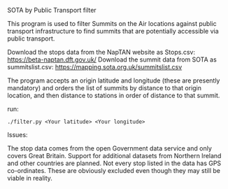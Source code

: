SOTA by Public Transport filter

This program is used to filter Summits on the Air locations against public transport infrastructure to find summits that are potentially accessible via public transport.

Download the stops data from the NapTAN website as Stops.csv: https://beta-naptan.dft.gov.uk/ Download the summit data from SOTA as summitslist.csv: https://mapping.sota.org.uk/summitslist.csv

The program accepts an origin latitude and longitude (these are presently mandatory) and orders the list of summits by distance to that origin location, and then distance to stations in order of distance to that summit.

run: 

    ./filter.py <Your latitude> <Your longitude>

Issues:

The stop data comes from the open Government data service and only covers Great Britain. Support for additional datasets from Northern Ireland and other countries are planned. Not every stop listed in the data has GPS co-ordinates. These are obviously excluded even though they may still be viable in reality.

